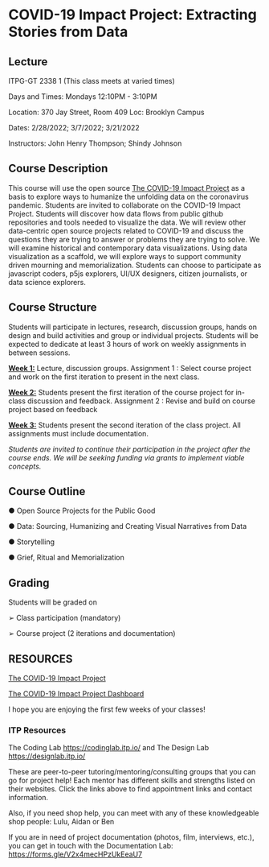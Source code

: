 # COVID-19 Impact Project: Extracting Stories from Data

## Lecture
ITPG-GT 2338 1 (This class meets at varied times)

Days and Times: Mondays 12:10PM - 3:10PM

Location: 370 Jay Street, Room 409 Loc: Brooklyn Campus

Dates: 2/28/2022; 3/7/2022; 3/21/2022

Instructors: John Henry Thompson; Shindy Johnson

## Course Description
This course will use the open source [The COVID-19 Impact Project](https://covid19impactproject.com/) as a basis to explore ways to humanize the unfolding data on the coronavirus pandemic. Students are invited to collaborate on the COVID-19 Impact Project. Students will discover how data flows from public github repositories and tools needed to visualize the data. We will review other data-centric open source projects related to COVID-19 and discuss the questions they are trying to answer or problems they are trying to solve. We will examine historical and contemporary data visualizations. Using data visualization as a scaffold, we will explore ways to support community driven mourning and memorialization. Students can choose to participate as javascript coders, p5js explorers, UI/UX designers, citizen journalists, or data science explorers.

## Course Structure
Students will participate in lectures, research, discussion groups, hands on design and build
activities and group or individual projects. Students will be expected to dedicate at least 3 hours of work on weekly assignments in between sessions.

**[Week 1:](Week1.md)** Lecture, discussion groups. Assignment 1 : Select course project and work on the first iteration to present in the next class.

**[Week 2:](Week2.md)**  Students present the first iteration of the course project for in-class discussion and feedback. Assignment 2 : Revise and build on course project based on feedback

**[Week 3:](Week3.md)** Students present the second iteration of the class project. All assignments must include documentation.

*Students are invited to continue their participation in the project after the course ends. We will be seeking funding via grants to implement viable concepts.*

## Course Outline
● Open Source Projects for the Public Good

● Data: Sourcing, Humanizing and Creating Visual Narratives from Data

● Storytelling

● Grief, Ritual and Memorialization

## Grading
Students will be graded on

➢ Class participation (mandatory)

➢ Course project (2 iterations and documentation)

## RESOURCES
[The COVID-19 Impact Project](https://covid19impactproject.com/)

[The COVID-19 Impact Project Dashboard](https://epvisual.com/COVID-19-Impact/Dashboard/a0/)

I hope you are enjoying the first few weeks of your classes! 

### ITP Resources
The Coding Lab https://codinglab.itp.io/ and The Design Lab https://designlab.itp.io/  

These are peer-to-peer tutoring/mentoring/consulting groups that you can go for project help! Each mentor has different skills and strengths listed on their websites.  Click the links above to find appointment links and contact information.

Also, if you need shop help, you can meet with any of these knowledgeable shop people: Lulu, Aidan or Ben

If you are in need of project documentation (photos, film, interviews, etc.), you can get in touch with the Documentation Lab: https://forms.gle/V2x4mecHPzUkEeaU7